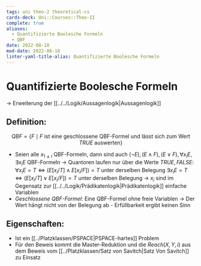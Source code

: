 ```yaml
---
tags: uni theo-2 theoretical-cs
cards-deck: Uni::Courses::Theo-II
complete: true
aliases:
  - Quantifizierte Boolesche Formeln
  - QBF
date: 2022-08-18
mod-date: 2022-08-18
linter-yaml-title-alias: Quantifizierte Boolesche Formeln
---
```


# Quantifizierte Boolesche Formeln
-> Erweiterung der [[../../Logik/Aussagenlogik|Aussagenlogik]]

## Definition:
$$QBF=\{F\mid F \text{ ist eine geschlossene QBF-Formel und lässt sich zum Wert }TRUE\text{ auswerten}\}$$
- Seien alle $x_{1\leq i}$ QBF-Formeln, dann sind auch $(\neg E),(E\wedge F),(E\vee F),\forall x_iE,\exists x_iE$ QBF-Formeln
	-> Quantoren laufen nur über die Werte $TRUE,FALSE:$
	$\forall x_iE=T\Leftrightarrow (E[x_i/T]\wedge E[x_i/F])=T$ unter derselben Belegung
	$\exists x_iE=T\Leftrightarrow (E[x_i/T]\vee E[x_i/F])=T$ unter derselben Belegung
	-> $x_i$ sind im Gegensatz zur [[../../Logik/Prädikatenlogik|Prädikatenlogik]] einfache Variablen
- *Geschlossene QBF-Formel*: Eine QBF-Formel ohne freie Variablen
	-> Der Wert hängt nicht von der Belegung ab - Erfüllbarkeit ergibt keinen Sinn

## Eigenschaften:
- Ist ein [[../Platzklassen/PSPACE|PSPACE-hartes]] Problem
- Für den Beweis kommt die Master-Reduktion und die $Reach(X,Y,i)$ aus dem Beweis vom [[../Platzklassen/Satz von Savitch|Satz Von Savitch]] zu Einsatz
